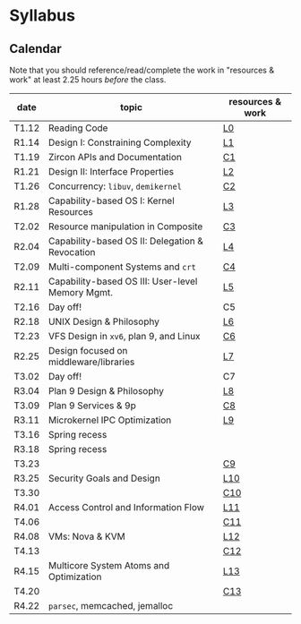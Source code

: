 # Syllabus

## Calendar

Note that you should reference/read/complete the work in "resources & work" at least 2.25 hours *before* the class.

| date  | topic                                            | resources & work                                                     |
| ---   | ---                                              | ---                                                                  |
| T1.12 | Reading Code                                     | [L0](./work.md#l0-reading-code)                                      |
| R1.14 | Design I: Constraining Complexity                | [L1](./work.md#l1-constraining-system-complexity)                    |
| T1.19 | Zircon APIs and Documentation                    | [C1](./work.md#c1-reading-documentation-event-management-and-zircon) |
| R1.21 | Design II: Interface Properties                  | [L2](./work.md#l2-interface-properties)                              |
| T1.26 | Concurrency: `libuv`, `demikernel`               | [C2](./work.md#c2-concurrency-on-servers)                            |
| R1.28 | Capability-based OS I: Kernel Resources          | [L3](./work.md#l3-capability-based-os-design-i)                      |
| T2.02 | Resource manipulation in Composite               | [C3](./work.md#c3-composite-runtime)                                 |
| R2.04 | Capability-based OS II: Delegation & Revocation  | [L4](./work.md#l4-capability-delegation-and-revocation)              |
| T2.09 | Multi-component Systems and `crt`                | [C4](./work.md#c4-using-the-crt-for-system-construction)             |
| R2.11 | Capability-based OS III: User-level Memory Mgmt. | [L5](./work.md#l5-user-level-management-of-kernel-memory)            |
| T2.16 | Day off!                                         | C5                                                                   |
| R2.18 | UNIX Design & Philosophy                         | [L6](./work.md#l6-unix)                                              |
| T2.23 | VFS Design in `xv6`, plan 9, and Linux           | [C6](./work.md#c6-vfs)                                               |
| R2.25 | Design focused on middleware/libraries           | [L7](./work.md#l7-beyond-unix)                                       |
| T3.02 | Day off!                                         | C7                                                                   |
| R3.04 | Plan 9 Design & Philosophy                       | [L8](./work.md#l8-plan-9)                                            |
| T3.09 | Plan 9 Services & 9p                             | [C8](./work.md#c8-plan-9)                                            |
| R3.11 | Microkernel IPC Optimization                     | [L9](./work.md#l9-microkernel-ipc-optimization)                      |
| T3.16 | Spring recess                                    |                                                                      |
| R3.18 | Spring recess                                    |                                                                      |
| T3.23 |                                                  | [C9](./work.md)                                                      |
| R3.25 | Security Goals and Design                        | [L10](./work.md)                                                     |
| T3.30 |                                                  | [C10](./work.md)                                                     |
| R4.01 | Access Control and Information Flow              | [L11](./work.md)                                                     |
| T4.06 |                                                  | [C11](./work.md)                                                     |
| R4.08 | VMs: Nova & KVM                                  | [L12](./work.md)                                                     |
| T4.13 |                                                  | [C12](./work.md)                                                     |
| R4.15 | Multicore System Atoms and Optimization          | [L13](./work.md)                                                     |
| T4.20 |                                                  | [C13](./work.MD)                                                     |
| R4.22 | `parsec`, memcached, jemalloc                    |                                                                      |
